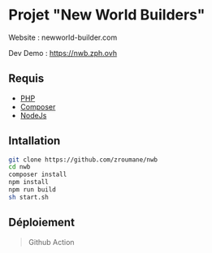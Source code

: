 # Projet "New World Builders"

Website : newworld-builder.com

Dev Demo : https://nwb.zph.ovh

## Requis

- [PHP](https://www.php.net/downloads)
- [Composer](https://getcomposer.org/download/)
- [NodeJs](https://nodejs.org/)

## Intallation

```sh
git clone https://github.com/zroumane/nwb
cd nwb
composer install
npm install
npm run build
sh start.sh
```

## Déploiement

> Github Action

